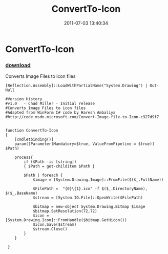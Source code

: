 ﻿---
pid:            2765
parent:         0
children:       
poster:         Chad Miller
title:          ConvertTo-Icon
date:           2011-07-03 13:40:34
description:    Converts Image Files to icon files
format:         posh
---

# ConvertTo-Icon

### [download](2765.ps1)  

Converts Image Files to icon files

```posh
[Reflection.Assembly]::LoadWithPartialName("System.Drawing") | Out-Null

#Version History
#v1.0   - Chad Miller - Initial release
#Converts Image Files to icon files
#Adapted from WinForm C# code by Haresh Ambaliya
#http://code.msdn.microsoft.com/Convert-Image-file-to-Icon-c927d9f7


function ConvertTo-Icon
{
    [cmdletbinding()]
    param([Parameter(Mandatory=$true, ValueFromPipeline = $true)] $Path)
    
    process{
        if ($Path -is [string])
        { $Path = get-childitem $Path }
           
        $Path | foreach {
            $image = [System.Drawing.Image]::FromFile($($_.FullName))

            $FilePath =  "{0}\{1}.ico" -f $($_.DirectoryName), $($_.BaseName)
            $stream = [System.IO.File]::OpenWrite($FilePath)

            $bitmap = new-object System.Drawing.Bitmap $image
            $bitmap.SetResolution(72,72)
            $icon = [System.Drawing.Icon]::FromHandle($bitmap.GetHicon())
            $icon.Save($stream)
            $stream.Close()
        }
    }
      
 }
```
